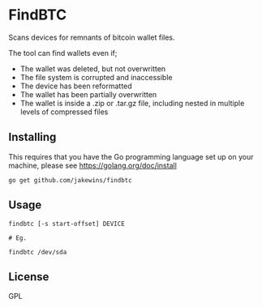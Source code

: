 # FindBTC

Scans devices for remnants of bitcoin wallet files. 

The tool can find wallets even if;

- The wallet was deleted, but not overwritten
- The file system is corrupted and inaccessible
- The device has been reformatted
- The wallet has been partially overwritten
- The wallet is inside a .zip or .tar.gz file, including 
  nested in multiple levels of compressed files
  
## Installing

This requires that you have the Go programming language set up on your 
machine, please see https://golang.org/doc/install 

    go get github.com/jakewins/findbtc

## Usage

    findbtc [-s start-offset] DEVICE
    
    # Eg.
    
    findbtc /dev/sda
    
## License

GPL